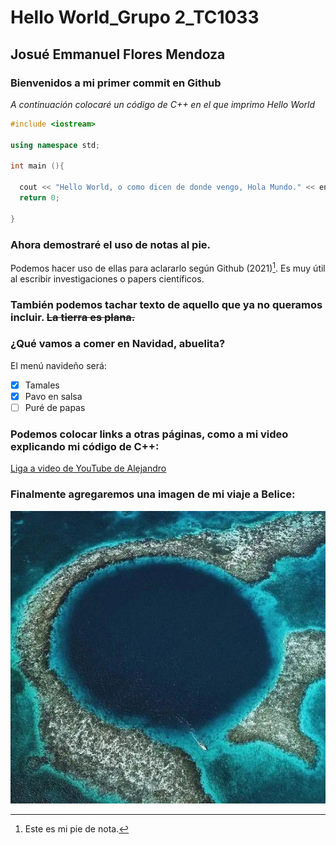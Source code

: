 # Hello World_Grupo 2_TC1033
## Josué Emmanuel Flores Mendoza

### Bienvenidos a mi primer commit en Github

*A continuación colocaré un código de C++ en el que imprimo Hello World*

```cpp
#include <iostream>

using namespace std;

int main (){

  cout << "Hello World, o como dicen de donde vengo, Hola Mundo." << endl;
  return 0;
  
}

```

### Ahora demostraré el uso de notas al pie. 

Podemos hacer uso de ellas para aclararlo según Github (2021)[^1]. Es muy útil al escribir investigaciones o papers científicos. 

[^1]: Este es mi pie de nota.

### También podemos tachar texto de aquello que ya no queramos incluir. ~~La tierra es plana.~~

### ¿Qué vamos a comer en Navidad, abuelita?

El menú navideño será:

- [x] Tamales
- [x] Pavo en salsa
- [ ] Puré de papas

### Podemos colocar links a otras páginas, como a mi video explicando mi código de C++: 

[Liga a video de YouTube de Alejandro](https://youtu.be/eqYoJ1lf048)

### Finalmente agregaremos una imagen de mi viaje a Belice:

![Mi imagen de Belice](imagen.jpg)

